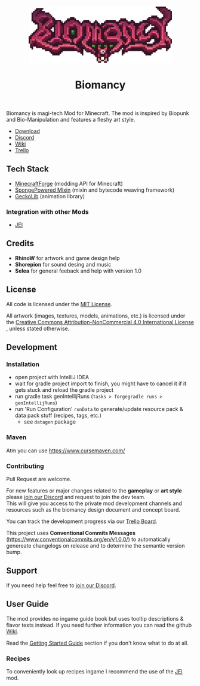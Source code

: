 <p align="center">
<img src="media/v2/text_logo_big.png" alt="Biomancy" height="150px"/>
<h1 align="center">Biomancy</h1>
</p>

<p align="center">
<a aria-label="Build Status" href="https://github.com/Elenterius/Biomancy/actions/workflows/gh_release.yml">
<img alt="" src="https://img.shields.io/github/workflow/status/Elenterius/Biomancy/Release?logo=github&style=for-the-badge"></a>

<a aria-label="Latest Release" href="https://github.com/Elenterius/Biomancy/releases/">
<img alt="" src="https://img.shields.io/github/v/release/elenterius/biomancy?include_prereleases&logo=github&style=for-the-badge"></a>

<a aria-label="Project Tracker" href="https://trello.com/b/GUKjOSAl">
<img alt="" src="https://img.shields.io/badge/Trello-0052CC?style=for-the-badge&logo=trello&logoColor=white"></a>

<a aria-label="Downloads on CurseForge" href="https://www.curseforge.com/minecraft/mc-mods/biomancy">
<img alt="" src="https://img.shields.io/endpoint?url=https%3A%2F%2Fdynamic-badge-formatter-ynrxn78r2oye.runkit.sh%2Fjson%3Furl%3Dhttps%253A%252F%252Fapi.curse.tools%252Fv1%252Fcf%252Fmods%252F492939%26query%3D%2524.data.downloadCount%26formatter%3Dmetric%26label%3D%2520%26labelColor%3Dgrey%26color%3DF16436%26logo%3Dcurseforge%26logoWidth%3D16%26style%3Dfor-the-badge%26cacheSeconds%3D86400%26suffix%3D%2520Downloads"></a>

<a aria-label="Biomancy Discord" href="https://discord.gg/424awTDdJJ">
<img alt="" src="https://img.shields.io/discord/920005236645572662?logo=discord&logoColor=white&color=5865F2&label=&style=for-the-badge"></a>

<a aria-label="Downloads on CurseForge" href="https://ko-fi.com/elenterius">
<img alt="" src="https://img.shields.io/badge/Ko--fi-F16061?logo=ko-fi&logoColor=white&style=for-the-badge"></a>
</p>

Biomancy is magi-tech Mod for Minecraft. The mod is inspired by Biopunk and Bio-Manipulation and features a fleshy art
style.

* [Download]
* [Discord]
* [Wiki]
* [Trello]

## Tech Stack

- [MinecraftForge](https://github.com/MinecraftForge/MinecraftForge) (modding API for Minecraft)
- [SpongePowered Mixin](https://github.com/SpongePowered/Mixin) (mixin and bytecode weaving framework)
- [GeckoLib](https://github.com/bernie-g/geckolib) (animation library)

### Integration with other Mods

- [JEI]

## Credits

- **RhinoW** for artwork and game design help
- **Shorepion** for sound desing and music
- **Selea** for general feeback and help with version 1.0

## License

All code is licensed under the [MIT License](https://opensource.org/licenses/MIT).

All artwork (images, textures, models, animations, etc.) is licensed under
the [Creative Commons Attribution-NonCommercial 4.0 International License](http://creativecommons.org/licenses/by-nc/4.0/)
, unless stated otherwise.

## Development

### Installation

- open project with IntelliJ IDEA
- wait for gradle project import to finish, you might have to cancel it if it gets stuck and reload the gradle project
- run gradle task genIntellijRuns (`Tasks > forgegradle runs > genIntellijRuns`)
- run 'Run Configuration' `runData` to generate/update resource pack & data pack stuff (recipes, tags, etc.)
  - see `datagen` package

### Maven

Atm you can use https://www.cursemaven.com/

### Contributing

Pull Request are welcome.

For new features or major changes related to the **gameplay** or **art style** please [join our Discord][Discord] and
request to join the dev team.<br>
This will give you access to the private mod development channels and resources such as the biomancy design document and
concept board.

You can track the development progress via our [Trello Board][Trello].

This project uses **Conventional Commits Messages** (https://www.conventionalcommits.org/en/v1.0.0/) to automatically
genereate
changelogs on release and to determine the semantic version bump.

## Support
If you need help feel free to [join our Discord][Discord].

## User Guide
The mod provides no ingame guide book but uses tooltip descriptions & flavor texts instead. If you need further information you can read the github [Wiki].

Read the [Getting Started Guide](https://github.com/Elenterius/Biomancy/wiki/v2/Getting-Started) section if you don't know what to do at all.

### Recipes
To conveniently look up recipes ingame I recommend the use of the [JEI] mod.


[Download]: https://www.curseforge.com/minecraft/mc-mods/biomancy
[Discord]: https://discord.gg/424awTDdJJ
[Wiki]: https://github.com/Elenterius/Biomancy/wiki/v2
[Trello]: https://trello.com/b/GUKjOSAl
[JitPack]: https://jitpack.io/#Elenterius/Biomancy

[JEI]:https://www.curseforge.com/minecraft/mc-mods/jei
